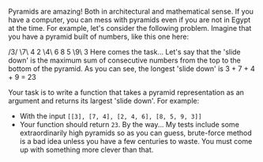 Pyramids are amazing! Both in architectural and mathematical sense. If you have a computer, you can mess with pyramids even if you are not in Egypt at the time. For example, let's consider the following problem. Imagine that you have a pyramid built of numbers, like this one here:

/3/
\7\ 4
2 \4\ 6
8 5 \9\ 3
Here comes the task...
Let's say that the 'slide down' is the maximum sum of consecutive numbers from the top to the bottom of the pyramid. As you can see, the longest 'slide down' is 3 + 7 + 4 + 9 = 23

Your task is to write a function that takes a pyramid representation as an argument and returns its largest 'slide down'. For example:

- With the input `[[3], [7, 4], [2, 4, 6], [8, 5, 9, 3]]`
- Your function should return `23`.
  By the way...
  My tests include some extraordinarily high pyramids so as you can guess, brute-force method is a bad idea unless you have a few centuries to waste. You must come up with something more clever than that.
